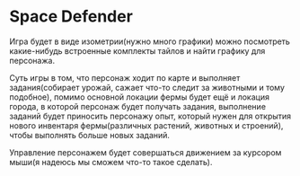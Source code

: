 # Space Defender
Игра будет в виде изометрии(нужно много графики)
можно посмотреть какие-нибудь встроенные комплекты тайлов и найти графику для персонажа.

Суть игры в том, что персонаж ходит по карте и выполняет задания(собирает урожай, сажает что-то следит за животными и тому подобное), помимо основной локации фермы будет ещё и локация города, в которой персонаж будет получать задания, выполнение заданий будет приносить персонажу опыт, который нужен для открытия нового инвентаря фермы(различных растений, животных и строений), чтобы выполнять больше новых заданий.

Управление персонажем будет совершаться движением за курсором мыши(я надеюсь мы сможем что-то такое сделать).
